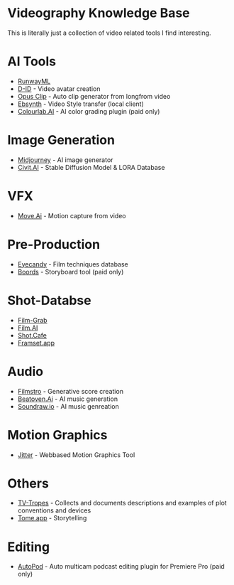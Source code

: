 # Videography Knowledge Base
This is literally just a collection of video related tools I find interesting.

# AI Tools
- [RunwayML](https://runwayml.com)
- [D-ID](https://www.d-id.com/creative-reality-studio/) - Video avatar creation
- [Opus Clip](https://www.opus.pro) - Auto clip generator from longfrom video
- [Ebsynth](https://ebsynth.com) - Video Style transfer (local client)
- [Colourlab.AI](https://colourlab.ai) - AI color grading plugin (paid only)

# Image Generation
- [Midjourney](https://www.midjourney.com) - AI image generator
- [Civit.AI](https://civitai.com) - Stable Diffusion Model & LORA Database

# VFX
- [Move.Ai](https://www.move.ai) - Motion capture from video
  
# Pre-Production
- [Eyecandy](https://eycndy.co) - Film techniques database
- [Boords](https://boords.com) - Storyboard tool (paid only)

# Shot-Databse
- [Film-Grab](https://film-grab.com)
- [Film.AI](https://beta.flim.ai) 
- [Shot.Cafe](https://shot.cafe)
- [Framset.app](https://frameset.app/stills)

# Audio
- [Filmstro](https://filmstro.com) - Generative score creation
- [Beatoven.Ai](https://www.beatoven.ai) - AI music generation
- [Soundraw.io](https://soundraw.io) - AI music genreation

# Motion Graphics
- [Jitter](https://jitter.video) - Webbased Motion Graphics Tool

# Others
- [TV-Tropes](https://tvtropes.org) - Collects and documents descriptions and examples of plot conventions and devices
- [Tome.app](https://tome.app/ai) - Storytelling

# Editing
- [AutoPod](https://www.autopod.fm/) - Auto multicam podcast editing plugin for Premiere Pro (paid only)


  

